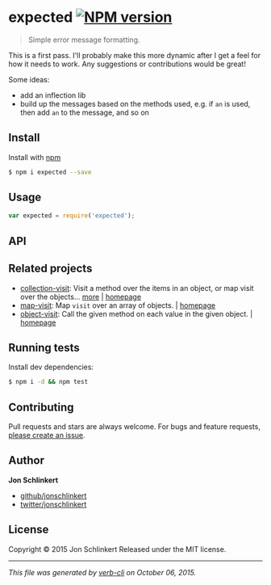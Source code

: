 # expected [![NPM version](https://badge.fury.io/js/expected.svg)](http://badge.fury.io/js/expected)

> Simple error message formatting.

This is a first pass. I'll probably make this more dynamic after I get a feel for how it needs to work. Any suggestions or contributions would be great!

Some ideas:

* add an inflection lib
* build up the messages based on the methods used, e.g. if `an` is used, then add `an` to the message, and so on

## Install

Install with [npm](https://www.npmjs.com/)

```sh
$ npm i expected --save
```

## Usage

```js
var expected = require('expected');
```

## API

## Related projects

* [collection-visit](https://www.npmjs.com/package/collection-visit): Visit a method over the items in an object, or map visit over the objects… [more](https://www.npmjs.com/package/collection-visit) | [homepage](https://github.com/jonschlinkert/collection-visit)
* [map-visit](https://www.npmjs.com/package/map-visit): Map `visit` over an array of objects. | [homepage](https://github.com/jonschlinkert/map-visit)
* [object-visit](https://www.npmjs.com/package/object-visit): Call the given method on each value in the given object. | [homepage](https://github.com/jonschlinkert/object-visit)

## Running tests

Install dev dependencies:

```sh
$ npm i -d && npm test
```

## Contributing

Pull requests and stars are always welcome. For bugs and feature requests, [please create an issue](https://github.com/jonschlinkert/expected/issues/new).

## Author

**Jon Schlinkert**

+ [github/jonschlinkert](https://github.com/jonschlinkert)
+ [twitter/jonschlinkert](http://twitter.com/jonschlinkert)

## License

Copyright © 2015 Jon Schlinkert
Released under the MIT license.

***

_This file was generated by [verb-cli](https://github.com/assemble/verb-cli) on October 06, 2015._